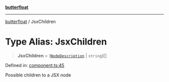 [**butterfloat**](../README.md)

***

[butterfloat](../globals.md) / JsxChildren

# Type Alias: JsxChildren

> **JsxChildren** = ([`NodeDescription`](NodeDescription.md) \| `string`)[]

Defined in: [component.ts:45](https://github.com/WorldMaker/butterfloat/blob/f0f5f6205e72911354af687f4fb1c543d3ebd586/component.ts#L45)

Possible children to a JSX node

